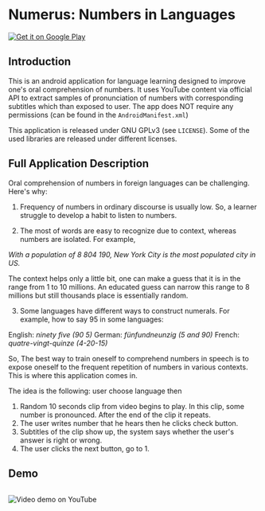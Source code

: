 # Numerus: Numbers in Languages

[![Get it on Google Play](https://play.google.com/intl/en_us/badges/static/images/badges/en_badge_web_generic.png)](https://play.google.com/store/apps/details?id=xyz.numerus&pcampaignid=web_share&pcampaignid=pcampaignidMKT-Other-global-all-co-prtnr-py-PartBadge-Mar2515-1)

## Introduction 

This is an android application for language learning designed to improve one's oral comprehension of numbers. It uses YouTube content via
official API to extract samples of pronunciation of numbers with corresponding subtitles which than exposed to user.
The app does NOT require any permissions (can be found in the `AndroidManifest.xml`)

This application is released under GNU GPLv3 (see `LICENSE`). Some of the used libraries are released under different licenses.

## Full Application Description

Oral comprehension of numbers in foreign languages can be challenging. Here's why:

1. Frequency of numbers in ordinary discourse is usually low. So, a learner struggle to develop a habit to listen to numbers.

2. The most of words are easy to recognize due to context, whereas numbers are isolated. For example, 

*With a population of 8 804 190, New York City is the most populated city in US.*

The context helps only a little bit, one can make a guess that it is in the range from 1 to 10 millions. An educated guess can narrow this range to 8 millions but still thousands place is essentially random. 

3. Some languages have different ways to construct numerals. For example, how to say 95 in some languages:

English: _ninety five (90 5)_
German: _fünfundneunzig (5 and 90)_
French: _quatre-vingt-quinze (4-20-15)_

So, The best way to train oneself to comprehend numbers in speech is to expose oneself to the frequent repetition of numbers in various contexts. This is where this application comes in.

The idea is the following: user choose language then

1. Random 10 seconds clip from video begins to play. In this clip, some number is pronounced. After the end of the clip it repeats.
2. The user writes number that he hears then he clicks check button.
3. Subtitles of the clip show up, the system says whether the user's answer is right or wrong.
4. The user clicks the next button, go to 1.

## Demo

![]()

![Video demo on YouTube](https://www.youtube.com/watch?v=XxChslf7MGQ)